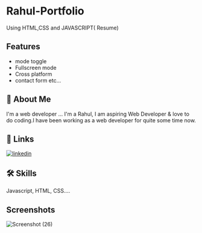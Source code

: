 # Rahul-Portfolio
Using HTML,CSS and JAVASCRIPT( Resume)

## Features

- mode toggle
- Fullscreen mode
- Cross platform
- contact form etc...


## 🚀 About Me
I'm a web developer ...
I'm a Rahul, I am aspiring  Web Developer &amp; love to do coding.I have been working as a web developer for quite some time now. 


## 🔗 Links
[![linkedin](https://img.shields.io/badge/linkedin-0A66C2?style=for-the-badge&logo=linkedin&logoColor=white)](https://www.linkedin.com/in/rahul-kumar-wed/)



## 🛠 Skills
Javascript, HTML, CSS....


## Screenshots


![Screenshot (26)](https://github.com/Rahul0-Kumar/Rahul-Portfolio/assets/157640152/6fb9db12-b01a-4520-a5ff-18f708d3ed1d)




